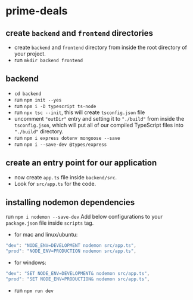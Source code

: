 # prime-deals

## create `backend` and `frontend` directories
- create `backend` and `frontend` directory from inside the root directory of your project.
- run `mkdir backend frontend`

## backend

- `cd backend`
- run `npm init --yes`
- run `npm i -D typescript ts-node`
- run `npx tsc --init`, this will create `tsconfig.json` file
- uncomment `"outDir"` entry and setting it to `"./build"` from inside the `tsconfig.json`, which will put all of our compiled TypeScript files into `"./build"` directory.
- run `npm i express dotenv mongoose --save`
- run `npm i --save-dev @types/express`

## create an entry point for our application

- now create `app.ts` file inside `backend/src`.
- Look for `src/app.ts` for the code.

## installing nodemon dependencies
run `npm i nodemon --save-dev`
Add below configurations to your `package.json` file inside `scripts` tag.

- for mac and linux/ubuntu:
```js
"dev": "NODE_ENV=DEVELOPMENT nodemon src/app.ts",
"prod": "NODE_ENV=PRODUCTION nodemon src/app.ts",
```

- for windows:
```js
"dev": "SET NODE_ENV=DEVELOPMENT& nodemon src/app.ts",
"prod": "SET NODE_ENV=PRODUCTION& nodemon src/app.ts",
```
- run `npm run dev`

